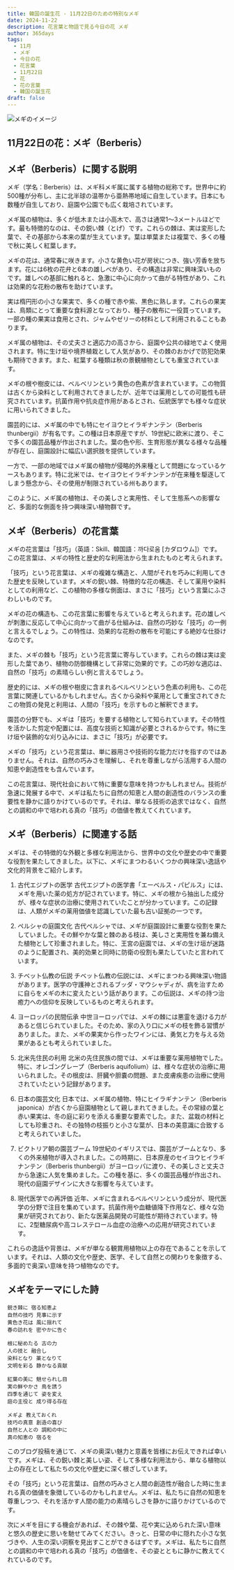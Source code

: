 ```yaml
---
title: 韓国の誕生花 - 11月22日のための特別なメギ
date: 2024-11-22
description: 花言葉と物語で見る今日の花 メギ
author: 365days
tags:
  - 11月
  - メギ
  - 今日の花
  - 花言葉
  - 11月22日
  - 花
  - 花の言葉
  - 韓国の誕生花
draft: false
---
```


![メギのイメージ](https://cdn.pixabay.com/photo/2023/06/01/07/04/flowers-8032934_1280.jpg#center)


## 11月22日の花：メギ（Berberis）

## メギ（Berberis）に関する説明

メギ（学名：Berberis）は、メギ科メギ属に属する植物の総称です。世界中に約500種が分布し、主に北半球の温帯から亜熱帯地域に自生しています。日本にも数種が自生しており、庭園や公園でも広く栽培されています。

メギ属の植物は、多くが低木または小高木で、高さは通常1〜3メートルほどです。最も特徴的なのは、その鋭い棘（とげ）です。これらの棘は、実は変形した葉で、その基部から本来の葉が生えています。葉は単葉または複葉で、多くの種で秋に美しく紅葉します。

メギの花は、通常春に咲きます。小さな黄色い花が房状につき、強い芳香を放ちます。花には6枚の花弁と6本の雄しべがあり、その構造は非常に興味深いものです。雄しべの基部に触れると、急激に中心に向かって曲がる特性があり、これは効果的な花粉の散布を助けています。

実は楕円形の小さな果実で、多くの種で赤や紫、黒色に熟します。これらの果実は、鳥類にとって重要な食料源となっており、種子の散布に一役買っています。一部の種の果実は食用とされ、ジャムやゼリーの材料として利用されることもあります。

メギ属の植物は、その丈夫さと適応力の高さから、庭園や公共の緑地でよく使用されます。特に生け垣や境界植栽として人気があり、その棘のおかげで防犯効果も期待できます。また、紅葉する種類は秋の景観植物としても重宝されています。

メギの根や樹皮には、ベルベリンという黄色の色素が含まれています。この物質は古くから染料として利用されてきましたが、近年では薬用としての可能性も研究されています。抗菌作用や抗炎症作用があるとされ、伝統医学でも様々な症状に用いられてきました。

園芸的には、メギ属の中でも特にセイヨウヒイラギナンテン（Berberis thunbergii）が有名です。この種は日本原産ですが、19世紀に欧米に渡り、そこで多くの園芸品種が作出されました。葉の色や形、生育形態が異なる様々な品種が存在し、庭園設計に幅広い選択肢を提供しています。

一方で、一部の地域ではメギ属の植物が侵略的外来種として問題になっているケースもあります。特に北米では、セイヨウヒイラギナンテンが在来種を駆逐してしまう懸念から、その使用が制限されている州もあります。

このように、メギ属の植物は、その美しさと実用性、そして生態系への影響など、多面的な側面を持つ興味深い植物群です。

## メギ（Berberis）の花言葉

メギの花言葉は「技巧」（英語：Skill、韓国語：까다로움 [カダロウム]）です。この花言葉は、メギの特性と歴史的な利用法から生まれたものと考えられます。

「技巧」という花言葉は、メギの複雑な構造と、人間がそれを巧みに利用してきた歴史を反映しています。メギの鋭い棘、特徴的な花の構造、そして薬用や染料としての利用など、この植物の多様な側面は、まさに「技巧」という言葉にふさわしいものです。

メギの花の構造も、この花言葉に影響を与えていると考えられます。花の雄しべが刺激に反応して中心に向かって曲がる仕組みは、自然の巧妙な「技巧」の一例と言えるでしょう。この特性は、効果的な花粉の散布を可能にする絶妙な仕掛けなのです。

また、メギの棘も「技巧」という花言葉に寄与しています。これらの棘は実は変形した葉であり、植物の防御機構として非常に効果的です。この巧妙な適応は、自然の「技巧」の素晴らしい例と言えるでしょう。

歴史的には、メギの根や樹皮に含まれるベルベリンという色素の利用も、この花言葉に関連しているかもしれません。古くから染料や薬用として重宝されてきたこの物質の発見と利用は、人間の「技巧」を示すものと解釈できます。

園芸の分野でも、メギは「技巧」を要する植物として知られています。その特性を活かした剪定や配置には、高度な技術と知識が必要とされるからです。特に生け垣や装飾的な刈り込みには、まさに「技巧」が必要です。

メギの「技巧」という花言葉は、単に器用さや技術的な能力だけを指すのではありません。それは、自然の巧みさを理解し、それを尊重しながら活用する人間の知恵や創造性をも含んでいます。

この花言葉は、現代社会において特に重要な意味を持つかもしれません。技術が急速に発展する中で、メギは私たちに自然の知恵と人間の創造性のバランスの重要性を静かに語りかけているのです。それは、単なる技術の追求ではなく、自然との調和の中で培われる真の「技巧」の価値を教えてくれています。

## メギ（Berberis）に関連する話

メギは、その特徴的な外観と多様な利用法から、世界中の文化や歴史の中で重要な役割を果たしてきました。以下に、メギにまつわるいくつかの興味深い逸話や文化的背景をご紹介します。

1. 古代エジプトの医学
   古代エジプトの医学書「エーベルス・パピルス」には、メギを用いた薬の処方が記されています。特に、メギの根から抽出した成分が、様々な症状の治療に使用されていたことが分かっています。この記録は、人類がメギの薬用価値を認識していた最も古い証拠の一つです。

2. ペルシャの庭園文化
   古代ペルシャでは、メギが庭園設計に重要な役割を果たしていました。その鮮やかな葉と棘のある枝は、美しさと実用性を兼ね備えた植物として珍重されました。特に、王宮の庭園では、メギの生け垣が迷路のように配置され、美的効果と同時に防衛の役割も果たしていたと言われています。

3. チベット仏教の伝説
   チベット仏教の伝説には、メギにまつわる興味深い物語があります。医学の守護神とされるブッダ・マウシャディが、病を治すために自らをメギの木に変えたという話があります。この伝説は、メギの持つ治癒力への信仰を反映しているものと考えられます。

4. ヨーロッパの民間伝承
   中世ヨーロッパでは、メギの棘には悪霊を退ける力があると信じられていました。そのため、家の入り口にメギの枝を飾る習慣がありました。また、メギの果実から作ったワインには、勇気と力を与える効果があるとも考えられていました。

5. 北米先住民の利用
   北米の先住民族の間では、メギは重要な薬用植物でした。特に、オレゴングレープ（Berberis aquifolium）は、様々な症状の治療に用いられました。その根皮は、肝臓や胆嚢の問題、また皮膚疾患の治療に使用されていたという記録があります。

6. 日本の園芸文化
   日本では、メギ属の植物、特にヒイラギナンテン（Berberis japonica）が古くから庭園植物として親しまれてきました。その常緑の葉と赤い果実は、冬の庭に彩りを添える重要な要素でした。また、盆栽の材料としても珍重され、その独特の枝振りと小さな葉が、日本の美意識に合致すると考えられていました。

7. ビクトリア朝の園芸ブーム
   19世紀のイギリスでは、園芸がブームとなり、多くの外来植物が導入されました。この時期に、日本原産のセイヨウヒイラギナンテン（Berberis thunbergii）がヨーロッパに渡り、その美しさと丈夫さから急速に人気を集めました。この種を基に、多くの園芸品種が作出され、現代の庭園デザインに大きな影響を与えています。

8. 現代医学での再評価
   近年、メギに含まれるベルベリンという成分が、現代医学の分野で注目を集めています。抗菌作用や血糖値降下作用など、様々な効果が研究されており、新たな医薬品開発の可能性が期待されています。特に、2型糖尿病や高コレステロール血症の治療への応用が研究されています。

これらの逸話や背景は、メギが単なる観賞用植物以上の存在であることを示しています。それは、人類の文化や歴史、医学、そして自然との関わりを象徴する、多面的で奥深い意味を持つ植物なのです。

## メギをテーマにした詩

    鋭き棘に 宿る知恵よ
    自然の技巧 見事に示す
    黄色き花は 風に揺れて
    春の訪れを 密やかに告ぐ

    根に秘めたる 古の力
    人の技と 融合し
    染料となり 薬となりて
    文明を彩る 静かなる貢献

    紅葉の美に 魅せられし目
    実の鮮やかさ 鳥を誘う
    四季を通じて 姿を変え
    庭の主役と 成り得る存在

    メギよ 教えておくれ
    技巧の真意 創造の喜び
    自然と人との 調和の中に
    真の知恵の 宿るを

このブログ投稿を通じて、メギの奥深い魅力と意義を皆様にお伝えできれば幸いです。メギは、その鋭い棘と美しい姿、そして多様な利用法から、単なる植物以上の存在として私たちの文化や歴史に深く根ざしています。

その「技巧」という花言葉は、自然の巧みさと人間の創造性が融合した時に生まれる真の価値を象徴しているのかもしれません。メギは、私たちに自然の知恵を尊重しつつ、それを活かす人間の能力の素晴らしさを静かに語りかけているのです。

次にメギを目にする機会があれば、その棘や葉、花や実に込められた深い意味と悠久の歴史に思いを馳せてみてください。きっと、日常の中に隠れた小さな気づきや、人生の深い洞察を見出すことができるはずです。メギは、私たちに自然との調和の中で培われる真の「技巧」の価値を、その姿とともに静かに教えてくれているのです。


